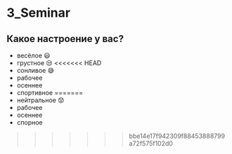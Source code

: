 # 3_Seminar

## Какое настроение у вас?
* весёлое :smiley:
* грустное :unamused:
<<<<<<< HEAD
* сонливое :sweat_smile:
* рабочее
* осеннее
* спортивное
=======
* нейтральное :worried:
* рабочее
* осеннее
* спорное 
>>>>>>> bbe14e17f942309f88453888799a72f575f102d0
